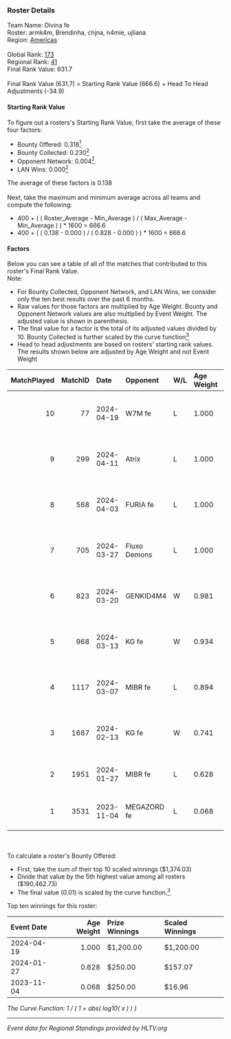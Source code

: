 ### Roster Details<br />
Team Name: Divina fe<br />
Roster: armk4m, Brendinha, chjna, n4mie, ujliana<br />
Region: [Americas]( ../standings_americas.md)<br />
<br />
Global Rank: [173](../standings_global.md)<br />
Regional Rank: [41]( ../standings_americas.md)<br />
Final Rank Value:  631.7<br />
<br />
Final Rank Value (631.7) = Starting Rank Value (666.6) + Head To Head Adjustments (-34.9)<br />

#### Starting Rank Value<br />
To figure out a rosters's Starting Rank Value, first take the average of these four factors:<br />
- Bounty Offered: 0.318[<sup>1</sup>](#table2)
- Bounty Collected: 0.230[<sup>2</sup>](#table1)
- Opponent Network: 0.004[<sup>2</sup>](#table1)
- LAN Wins: 0.000[<sup>2</sup>](#table1)

The average of these factors is 0.138<br />
<br />
Next, take the maximum and minimum average across all teams and compute the following:<br />
- 400 + ( ( Roster_Average - Min_Average ) / ( Max_Average - Min_Average ) ) * 1600 = 666.6
- 400 + ( ( 0.138 - 0.000 ) / ( 0.828 - 0.000 ) ) * 1600 = 666.6


#### Factors<br />
Below you can see a table of all of the matches that contributed to this roster's Final Rank Value.<br />
Note:<br />

- For Bounty Collected, Opponent Network, and LAN Wins, we consider only the ten best results over the past 6 months.
- Raw values for those factors are multiplied by Age Weight. Bounty and Opponent Network values are also multiplied by Event Weight. The adjusted value is shown in parenthesis.
- The final value for a factor is the total of its adjusted values divided by 10. Bounty Collected is further scaled by the curve function[<sup>3</sup>](#curveFunction)
- Head to head adjustments are based on rosters' starting rank values. The results shown below are adjusted by Age Weight and not Event Weight
<span id="table1"></span><br />


| MatchPlayed | MatchID | Date       | Opponent     | W/L | Age Weight | Event Weight | Bounty Collected | Opponent Network | LAN Wins  | H2H Adjustment | Participating Roster                     |
| -: | -: | :- | :- | :- | :- | :- | :- | :- | :- | -: | :- |
|          10 |      77 | 2024-04-19 | W7M fe       | L   | 1.000      | -            | -                | -                | -         |         -15.57 | armk4m, Brendinha, chjna, n4mie, ujliana |
|           9 |     299 | 2024-04-11 | Atrix        | L   | 1.000      | -            | -                | -                | -         |         -14.52 | armk4m, Brendinha, chjna, n4mie, ujliana |
|           8 |     568 | 2024-04-03 | FURIA fe     | L   | 1.000      | -            | -                | -                | -         |          -9.64 | armk4m, Brendinha, chjna, n4mie, ujliana |
|           7 |     705 | 2024-03-27 | Fluxo Demons | L   | 1.000      | -            | -                | -                | -         |          -9.75 | armk4m, Brendinha, chjna, n4mie, ujliana |
|           6 |     823 | 2024-03-20 | GENKID4M4    | W   | 0.981      | 0.332        | 0.007 (0.002)    | 0.077 (0.025)    | 0 (0.000) |          14.10 | armk4m, Brendinha, chjna, n4mie, ujliana |
|           5 |     968 | 2024-03-13 | KG fe        | W   | 0.934      | 0.332        | 0.005 (0.002)    | 0.036 (0.011)    | 0 (0.000) |          12.17 | armk4m, Brendinha, chjna, n4mie, ujliana |
|           4 |    1117 | 2024-03-07 | MIBR fe      | L   | 0.894      | -            | -                | -                | -         |         -11.88 | armk4m, Brendinha, chjna, n4mie, ujliana |
|           3 |    1687 | 2024-02-13 | KG fe        | W   | 0.741      | 0.143        | 0.005 (0.001)    | 0.036 (0.004)    | 0 (0.000) |          10.16 | armk4m, Brendinha, chjna, n4mie, ujliana |
|           2 |    1951 | 2024-01-27 | MIBR fe      | L   | 0.628      | -            | -                | -                | -         |          -8.68 | Babs, Dani, ferzy, khizha, REGIANE       |
|           1 |    3531 | 2023-11-04 | MEGAZORD fe  | L   | 0.068      | -            | -                | -                | -         |          -1.30 | Babs, chjna, josi, REGIANE, yungher      |

<br />
<span id="table2"></span><br />
To calculate a roster's Bounty Offered:<br />

- First, take the sum of their top 10 scaled winnings ($1,374.03)
- Divide that value by the 5th highest value among all rosters ($190,462.73)
- The final value (0.01) is scaled by the curve function.[<sup>3</sup>](#curveFunction)

Top ten winnings for this roster:<br />

| Event Date | Age Weight | Prize Winnings | Scaled Winnings |
| :- | -: | :- | :- |
| 2024-04-19 |      1.000 | $1,200.00      | $1,200.00       |
| 2024-01-27 |      0.628 | $250.00        | $157.07         |
| 2023-11-04 |      0.068 | $250.00        | $16.96          |


<span id="curveFunction"></span>_The Curve Function: 1 / ( 1 + abs( log10( x ) ) )_<br />

---
_Event data for Regional Standings provided by HLTV.org_<br />

